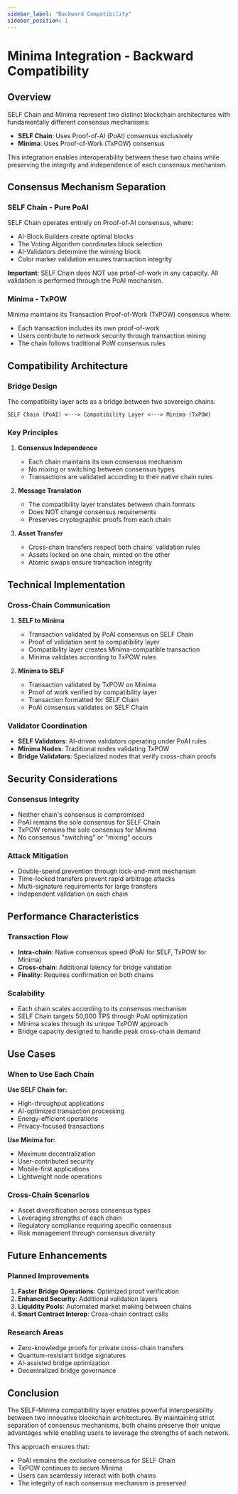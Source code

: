 ```yaml
---
sidebar_label: "Backward Compatibility"
sidebar_position: 1
---
```


# Minima Integration - Backward Compatibility

## Overview

SELF Chain and Minima represent two distinct blockchain architectures with fundamentally different consensus mechanisms:

- **SELF Chain**: Uses Proof-of-AI (PoAI) consensus exclusively
- **Minima**: Uses Proof-of-Work (TxPOW) consensus

This integration enables interoperability between these two chains while preserving the integrity and independence of each consensus mechanism.

## Consensus Mechanism Separation

### SELF Chain - Pure PoAI
SELF Chain operates entirely on Proof-of-AI consensus, where:
- AI-Block Builders create optimal blocks
- The Voting Algorithm coordinates block selection
- AI-Validators determine the winning block
- Color marker validation ensures transaction integrity

**Important**: SELF Chain does NOT use proof-of-work in any capacity. All validation is performed through the PoAI mechanism.

### Minima - TxPOW
Minima maintains its Transaction Proof-of-Work (TxPOW) consensus where:
- Each transaction includes its own proof-of-work
- Users contribute to network security through transaction mining
- The chain follows traditional PoW consensus rules

## Compatibility Architecture

### Bridge Design
The compatibility layer acts as a bridge between two sovereign chains:

```
SELF Chain (PoAI) <---> Compatibility Layer <---> Minima (TxPOW)
```

### Key Principles

1. **Consensus Independence**
   - Each chain maintains its own consensus mechanism
   - No mixing or switching between consensus types
   - Transactions are validated according to their native chain rules

2. **Message Translation**
   - The compatibility layer translates between chain formats
   - Does NOT change consensus requirements
   - Preserves cryptographic proofs from each chain

3. **Asset Transfer**
   - Cross-chain transfers respect both chains' validation rules
   - Assets locked on one chain, minted on the other
   - Atomic swaps ensure transaction integrity

## Technical Implementation

### Cross-Chain Communication

1. **SELF to Minima**
   - Transaction validated by PoAI consensus on SELF Chain
   - Proof of validation sent to compatibility layer
   - Compatibility layer creates Minima-compatible transaction
   - Minima validates according to TxPOW rules

2. **Minima to SELF**
   - Transaction validated by TxPOW on Minima
   - Proof of work verified by compatibility layer
   - Transaction formatted for SELF Chain
   - PoAI consensus validates on SELF Chain

### Validator Coordination

- **SELF Validators**: AI-driven validators operating under PoAI rules
- **Minima Nodes**: Traditional nodes validating TxPOW
- **Bridge Validators**: Specialized nodes that verify cross-chain proofs

## Security Considerations

### Consensus Integrity
- Neither chain's consensus is compromised
- PoAI remains the sole consensus for SELF Chain
- TxPOW remains the sole consensus for Minima
- No consensus "switching" or "mixing" occurs

### Attack Mitigation
- Double-spend prevention through lock-and-mint mechanism
- Time-locked transfers prevent rapid arbitrage attacks
- Multi-signature requirements for large transfers
- Independent validation on each chain

## Performance Characteristics

### Transaction Flow
- **Intra-chain**: Native consensus speed (PoAI for SELF, TxPOW for Minima)
- **Cross-chain**: Additional latency for bridge validation
- **Finality**: Requires confirmation on both chains

### Scalability
- Each chain scales according to its consensus mechanism
- SELF Chain targets 50,000 TPS through PoAI optimization
- Minima scales through its unique TxPOW approach
- Bridge capacity designed to handle peak cross-chain demand

## Use Cases

### When to Use Each Chain

**Use SELF Chain for:**
- High-throughput applications
- AI-optimized transaction processing
- Energy-efficient operations
- Privacy-focused transactions

**Use Minima for:**
- Maximum decentralization
- User-contributed security
- Mobile-first applications
- Lightweight node operations

### Cross-Chain Scenarios
- Asset diversification across consensus types
- Leveraging strengths of each chain
- Regulatory compliance requiring specific consensus
- Risk management through consensus diversity

## Future Enhancements

### Planned Improvements
1. **Faster Bridge Operations**: Optimized proof verification
2. **Enhanced Security**: Additional validation layers
3. **Liquidity Pools**: Automated market making between chains
4. **Smart Contract Interop**: Cross-chain contract calls

### Research Areas
- Zero-knowledge proofs for private cross-chain transfers
- Quantum-resistant bridge signatures
- AI-assisted bridge optimization
- Decentralized bridge governance

## Conclusion

The SELF-Minima compatibility layer enables powerful interoperability between two innovative blockchain architectures. By maintaining strict separation of consensus mechanisms, both chains preserve their unique advantages while enabling users to leverage the strengths of each network.

This approach ensures that:
- PoAI remains the exclusive consensus for SELF Chain
- TxPOW continues to secure Minima
- Users can seamlessly interact with both chains
- The integrity of each consensus mechanism is preserved